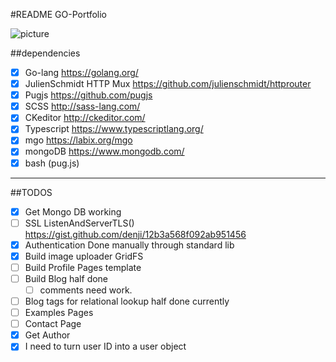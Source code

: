 #README GO-Portfolio

![picture](http://www.slate.com/content/dam/slate/articles/technology/technology/2014/06/140604_TECH_GoGopher.jpg.CROP.original-original.jpg)

##dependencies 
- [x] Go-lang https://golang.org/
- [x] JulienSchmidt HTTP Mux https://github.com/julienschmidt/httprouter
- [x] Pugjs https://github.com/pugjs
- [x] SCSS http://sass-lang.com/
- [x] CKeditor http://ckeditor.com/
- [x] Typescript https://www.typescriptlang.org/
- [x] mgo https://labix.org/mgo
- [x] mongoDB https://www.mongodb.com/
- [x] bash (pug.js)

----

##TODOS
- [x] Get Mongo DB working
- [ ] SSL ListenAndServerTLS() https://gist.github.com/denji/12b3a568f092ab951456
- [x] Authentication Done manually through standard lib
- [x] Build image uploader GridFS
- [ ] Build Profile Pages template
- [ ] Build Blog half done
    - [ ] comments need work.
- [ ] Blog tags for relational lookup half done currently
- [ ] Examples Pages
- [ ] Contact Page
- [x] Get Author
- [x] I need to turn user ID into a user object